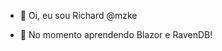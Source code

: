 - 👋 Oi, eu sou Richard @mzke

- 🌱 No momento aprendendo Blazor e RavenDB!

<!---
mzke/mzke is a ✨ special ✨ repository because its `README.md` (this file) appears on your GitHub profile.
You can click the Preview link to take a look at your changes.
--->
